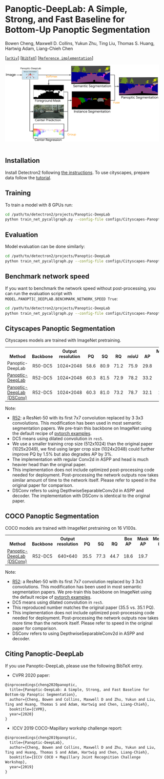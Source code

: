 # Panoptic-DeepLab: A Simple, Strong, and Fast Baseline for Bottom-Up Panoptic Segmentation

Bowen Cheng, Maxwell D. Collins, Yukun Zhu, Ting Liu, Thomas S. Huang, Hartwig Adam, Liang-Chieh Chen

[[`arXiv`](https://arxiv.org/abs/1911.10194)] [[`BibTeX`](#CitingPanopticDeepLab)] [[`Reference implementation`](https://github.com/bowenc0221/panoptic-deeplab)]

<div align="center">
  <img src="https://github.com/bowenc0221/panoptic-deeplab/blob/master/docs/panoptic_deeplab.png"/>
</div><br/>

## Installation
Install Detectron2 following [the instructions](https://detectron2.readthedocs.io/tutorials/install.html).
To use cityscapes, prepare data follow the [tutorial](https://detectron2.readthedocs.io/tutorials/builtin_datasets.html#expected-dataset-structure-for-cityscapes).

## Training

To train a model with 8 GPUs run:
```bash
cd /path/to/detectron2/projects/Panoptic-DeepLab
python train_net_pycallgraph.py --config-file configs/Cityscapes-PanopticSegmentation/panoptic_deeplab_R_52_os16_mg124_poly_90k_bs32_crop_512_1024_dsconv.yaml --num-gpus 8
```

## Evaluation

Model evaluation can be done similarly:
```bash
cd /path/to/detectron2/projects/Panoptic-DeepLab
python train_net_pycallgraph.py --config-file configs/Cityscapes-PanopticSegmentation/panoptic_deeplab_R_52_os16_mg124_poly_90k_bs32_crop_512_1024_dsconv.yaml --eval-only MODEL.WEIGHTS /path/to/model_checkpoint
```

## Benchmark network speed

If you want to benchmark the network speed without post-processing, you can run the evaluation script with `MODEL.PANOPTIC_DEEPLAB.BENCHMARK_NETWORK_SPEED True`:
```bash
cd /path/to/detectron2/projects/Panoptic-DeepLab
python train_net_pycallgraph.py --config-file configs/Cityscapes-PanopticSegmentation/panoptic_deeplab_R_52_os16_mg124_poly_90k_bs32_crop_512_1024_dsconv.yaml --eval-only MODEL.WEIGHTS /path/to/model_checkpoint MODEL.PANOPTIC_DEEPLAB.BENCHMARK_NETWORK_SPEED True
```

## Cityscapes Panoptic Segmentation
Cityscapes models are trained with ImageNet pretraining.

<table><tbody>
<!-- START TABLE -->
<!-- TABLE HEADER -->
<th valign="bottom">Method</th>
<th valign="bottom">Backbone</th>
<th valign="bottom">Output<br/>resolution</th>
<th valign="bottom">PQ</th>
<th valign="bottom">SQ</th>
<th valign="bottom">RQ</th>
<th valign="bottom">mIoU</th>
<th valign="bottom">AP</th>
<th valign="bottom">Memory (M)</th>
<th valign="bottom">model id</th>
<th valign="bottom">download</th>
<!-- TABLE BODY -->
 <tr><td align="left">Panoptic-DeepLab</td>
<td align="center">R50-DC5</td>
<td align="center">1024&times;2048</td>
<td align="center"> 58.6 </td>
<td align="center"> 80.9 </td>
<td align="center"> 71.2 </td>
<td align="center"> 75.9 </td>
<td align="center"> 29.8 </td>
<td align="center"> 8668 </td>
<td align="center"> - </td>
<td align="center">model&nbsp;|&nbsp;metrics</td>
</tr>
 <tr><td align="left"><a href="configs/Cityscapes-PanopticSegmentation/panoptic_deeplab_R_52_os16_mg124_poly_90k_bs32_crop_512_1024.yaml">Panoptic-DeepLab</a></td>
<td align="center">R52-DC5</td>
<td align="center">1024&times;2048</td>
<td align="center"> 60.3 </td>
<td align="center"> 81.5 </td>
<td align="center"> 72.9 </td>
<td align="center"> 78.2 </td>
<td align="center"> 33.2 </td>
<td align="center"> 9682 </td>
<td align="center"> 30841561 </td>
<td align="center"><a href="https://dl.fbaipublicfiles.com/detectron2/PanopticDeepLab/Cityscapes-PanopticSegmentation/panoptic_deeplab_R_52_os16_mg124_poly_90k_bs32/model_final_bd324a.pkl
">model</a>&nbsp;|&nbsp;<a href="https://dl.fbaipublicfiles.com/detectron2/PanopticDeepLab/Cityscapes-PanopticSegmentation/panoptic_deeplab_R_52_os16_mg124_poly_90k_bs32/metrics.json
">metrics</a></td>
</tr>
 <tr><td align="left"><a href="configs/Cityscapes-PanopticSegmentation/panoptic_deeplab_R_52_os16_mg124_poly_90k_bs32_crop_512_1024_dsconv.yaml">Panoptic-DeepLab (DSConv)</a></td>
<td align="center">R52-DC5</td>
<td align="center">1024&times;2048</td>
<td align="center"> 60.3 </td>
<td align="center"> 81.0 </td>
<td align="center"> 73.2 </td>
<td align="center"> 78.7 </td>
<td align="center"> 32.1 </td>
<td align="center"> 10466 </td>
<td align="center"> 33148034 </td>
<td align="center"><a href="https://dl.fbaipublicfiles.com/detectron2/PanopticDeepLab/Cityscapes-PanopticSegmentation/panoptic_deeplab_R_52_os16_mg124_poly_90k_bs32_crop_512_1024_dsconv/model_final_23d03a.pkl
">model</a>&nbsp;|&nbsp;<a href="https://dl.fbaipublicfiles.com/detectron2/PanopticDeepLab/Cityscapes-PanopticSegmentation/panoptic_deeplab_R_52_os16_mg124_poly_90k_bs32_crop_512_1024_dsconv/metrics.json
">metrics</a></td>
</tr>
</tbody></table>

Note:
- [R52](https://dl.fbaipublicfiles.com/detectron2/DeepLab/R-52.pkl): a ResNet-50 with its first 7x7 convolution replaced by 3 3x3 convolutions. This modification has been used in most semantic segmentation papers. We pre-train this backbone on ImageNet using the default recipe of [pytorch examples](https://github.com/pytorch/examples/tree/master/imagenet).
- DC5 means using dilated convolution in `res5`.
- We use a smaller training crop size (512x1024) than the original paper (1025x2049), we find using larger crop size (1024x2048) could further improve PQ by 1.5% but also degrades AP by 3%.
- The implementation with regular Conv2d in ASPP and head is much heavier head than the original paper.
- This implementation does not include optimized post-processing code needed for deployment. Post-processing the network
  outputs now takes similar amount of time to the network itself. Please refer to speed in the
  original paper for comparison.
- DSConv refers to using DepthwiseSeparableConv2d in ASPP and decoder. The implementation with DSConv is identical to the original paper.

## COCO Panoptic Segmentation
COCO models are trained with ImageNet pretraining on 16 V100s.

<table><tbody>
<!-- START TABLE -->
<!-- TABLE HEADER -->
<th valign="bottom">Method</th>
<th valign="bottom">Backbone</th>
<th valign="bottom">Output<br/>resolution</th>
<th valign="bottom">PQ</th>
<th valign="bottom">SQ</th>
<th valign="bottom">RQ</th>
<th valign="bottom">Box AP</th>
<th valign="bottom">Mask AP</th>
<th valign="bottom">Memory (M)</th>
<th valign="bottom">model id</th>
<th valign="bottom">download</th>
<!-- TABLE BODY -->
 <tr><td align="left"><a href="configs/COCO-PanopticSegmentation/panoptic_deeplab_R_52_os16_mg124_poly_200k_bs64_crop_640_640_coco_dsconv.yaml">Panoptic-DeepLab (DSConv)</a></td>
<td align="center">R52-DC5</td>
<td align="center">640&times;640</td>
<td align="center"> 35.5 </td>
<td align="center"> 77.3 </td>
<td align="center"> 44.7 </td>
<td align="center"> 18.6 </td>
<td align="center"> 19.7 </td>
<td align="center">  </td>
<td align="center"> 246448865 </td>
<td align="center"><a href="https://dl.fbaipublicfiles.com/detectron2/PanopticDeepLab/COCO-PanopticSegmentation/panoptic_deeplab_R_52_os16_mg124_poly_200k_bs64_crop_640_640_coco_dsconv/model_final_5e6da2.pkl
">model</a>&nbsp;|&nbsp;<a href="https://dl.fbaipublicfiles.com/detectron2/PanopticDeepLab/COCO-PanopticSegmentation/panoptic_deeplab_R_52_os16_mg124_poly_200k_bs64_crop_640_640_coco_dsconv/metrics.json
">metrics</a></td>
</tr>
</tbody></table>

Note:
- [R52](https://dl.fbaipublicfiles.com/detectron2/DeepLab/R-52.pkl): a ResNet-50 with its first 7x7 convolution replaced by 3 3x3 convolutions. This modification has been used in most semantic segmentation papers. We pre-train this backbone on ImageNet using the default recipe of [pytorch examples](https://github.com/pytorch/examples/tree/master/imagenet).
- DC5 means using dilated convolution in `res5`.
- This reproduced number matches the original paper (35.5 vs. 35.1 PQ).
- This implementation does not include optimized post-processing code needed for deployment. Post-processing the network
  outputs now takes more time than the network itself. Please refer to speed in the original paper for comparison.
- DSConv refers to using DepthwiseSeparableConv2d in ASPP and decoder.

## <a name="CitingPanopticDeepLab"></a>Citing Panoptic-DeepLab

If you use Panoptic-DeepLab, please use the following BibTeX entry.

*   CVPR 2020 paper:

```
@inproceedings{cheng2020panoptic,
  title={Panoptic-DeepLab: A Simple, Strong, and Fast Baseline for Bottom-Up Panoptic Segmentation},
  author={Cheng, Bowen and Collins, Maxwell D and Zhu, Yukun and Liu, Ting and Huang, Thomas S and Adam, Hartwig and Chen, Liang-Chieh},
  booktitle={CVPR},
  year={2020}
}
```

*   ICCV 2019 COCO-Mapillary workshp challenge report:

```
@inproceedings{cheng2019panoptic,
  title={Panoptic-DeepLab},
  author={Cheng, Bowen and Collins, Maxwell D and Zhu, Yukun and Liu, Ting and Huang, Thomas S and Adam, Hartwig and Chen, Liang-Chieh},
  booktitle={ICCV COCO + Mapillary Joint Recognition Challenge Workshop},
  year={2019}
}
```
